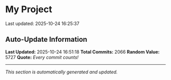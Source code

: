 # My Project


Last updated: 2025-10-24 16:25:37

























































































































































































































































































































































































































































































































































































































































































































































































































































































































































































































































































































































































































































































































































































































































































































































































































































































































































































































































































































































































































































































































































































































































































































































































































































































































































## Auto-Update Information

**Last Updated:** 2025-10-24 16:51:18
**Total Commits:** 2066
**Random Value:** 5727
**Quote:** _Every commit counts!_

---
_This section is automatically generated and updated._